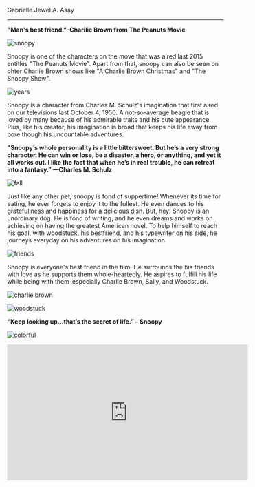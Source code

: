 
Gabrielle Jewel A. Asay
- - -
**"Man's best friend."-Charilie Brown from The Peanuts Movie**

 ![snoopy](https://www.pinterest.ph/pin/68961438046959423/.jpg)

Snoopy is one of the characters on the move that was aired last 2015 entitles "The Peanuts Movie". Apart from that, snoopy can also be seen on ohter Charlie Brown shows like "A Charlie Brown Christmas" and "The Snoopy Show".

![years](https://www.pinterest.ph/pin/322288917098159070/.jpg)

Snoopy is a character from Charles M. Schulz's imagination that first aired on our televisions last October 4, 1950. A not-so-average beagle that is loved by many because of his admirable traits and his cute appearance. Plus, like his creator, his imagination is broad that keeps his life away from bore though his uncountable adventures. 

**"Snoopy’s whole personality is a little bittersweet. But he’s a very strong character. He can win or lose, be a disaster, a hero, or anything, and yet it all works out. I like the fact that when he’s in real trouble, he can retreat into a fantasy." —Charles M. Schulz**

 ![fall](https://www.pinterest.ph/pin/44262008830808129/.jpg)

Just like any other pet, snoopy is fond of suppertime! Whenever its time for eating, he ever forgets to enjoy it to the fullest. He even dances to his gratefullness and happiness for a delicious dish. But, hey! Snoopy is an unordinary dog. He is fond of writing, and he even dreams and works on achieving on having the greatest American novel. To help himself to reach his goal, with woodstuck, his bestfriend, and his typewriter on his side, he journeys everyday on his adventures on his imagination.

![friends](https://www.pinterest.ph/pin/11681280277758606/.jpg)

Snoopy is everyone's best friend in the film. He surrounds the his friends with love as he supports them whole-heartedly. He aspires to fulfill his life while being with them-especially Charlie Brown, Sally, and Woodstuck.

![charlie brown](https://www.pinterest.ph/pin/319826011054015765/.jpg)

![woodstuck](https://www.pinterest.ph/pin/1900024820849849/.jpg)

**“Keep looking up…that’s the secret of life.” – Snoopy**

![colorful](https://www.pinterest.ph/pin/653303489722771359/.jpg)

<iframe width="560" height="315" src="https://www.youtube.com/embed/-XmV3zGifOE?si=ez1LN-EddgENztF7" title="YouTube video player" frameborder="0" allow="accelerometer; autoplay; clipboard-write; encrypted-media; gyroscope; picture-in-picture; web-share" allowfullscreen></iframe>

